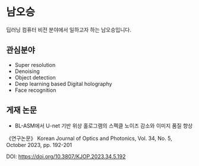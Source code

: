 # 남오승

딥러닝 컴퓨터 비전 분야에서 일하고자 하는 남오승입니다.


## 관심분야

- Super resolution 
- Denoising 
- Object detection 
- Deep learning based Digital holography 
- Face recognition
 
## 게재 논문
- BL-ASM에서 U-net 기반 위상 홀로그램의 스펙클 노이즈 감소와 이미지 품질 향상
  
  
《연구논문》 Korean Journal of Optics and Photonics, Vol. 34, No. 5, October 2023, pp. 192-201 

 
DOI: https://doi.org/10.3807/KJOP.2023.34.5.192
 

